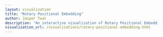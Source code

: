 ```yaml
---
layout: visualization
title: "Rotary Positional Embedding"
author: Jasper Taal
description: "An interactive visualization of Rotary Positional Embedding."
visualization_url: /visualisations/rotary-positional-embedding.html
---
```


